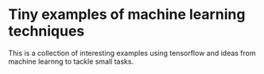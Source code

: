 # Tiny examples of machine learning techniques
This is a collection of interesting examples using tensorflow and ideas from machine learnng to tackle small tasks.
